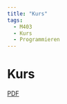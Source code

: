 ```yaml
---
title: "Kurs"
tags:
  - M403
  - Kurs
  - Programmieren
---
```


# Kurs

[PDF](/data/m403/Kurs.pdf)
